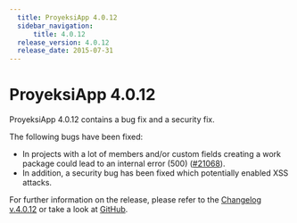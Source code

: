 ```yaml
---
  title: ProyeksiApp 4.0.12
  sidebar_navigation:
      title: 4.0.12
  release_version: 4.0.12
  release_date: 2015-07-31
---
```



# ProyeksiApp 4.0.12

ProyeksiApp 4.0.12 contains a bug fix and a security fix.

The following bugs have been fixed:

  - In projects with a lot of members and/or custom fields creating a
    work package could lead to an internal error (500)
    ([\#21068](https://community.proyeksi.id/work_packages/21068)).
  - In addition, a security bug has been fixed which potentially enabled
    XSS attacks.

For further information on the release, please refer to the [Changelog
v.4.0.12](https://community.proyeksi.id/versions/756) or take a look
at [GitHub](https://github.com/opf/proyeksiapp/tree/v4.0.12).

 


